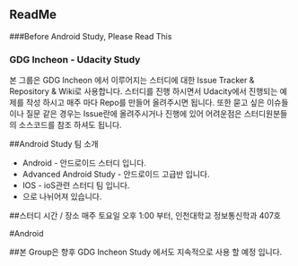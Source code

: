 ## ReadMe
###Before Android Study, Please Read This

### GDG Incheon - Udacity Study
 본 그룹은 GDG Incheon 에서 이루어지는 스터디에 대한 Issue Tracker & Repository & Wiki로 사용합니다.
 스터디를 진행 하시면서 Udacity에서 진행되는 예제를 작성 하시고 매주 마다 Repo를 만들어 올려주시면 됩니다.
 또한 묻고 싶은 이슈들이나 질문 같은 경우는 Issue란에 올려주시거나 진행에 있어 어려운점은
 스터디원분들의 소스코드를 참조 하셔도 됩니다.

##Android Study 팀 소개
* Android - 안드로이드 스터디 입니다.
* Advanced Android Study - 안드로이드 고급반 입니다.
* IOS - ioS관련 스터디 팀 입니다.
* 으로 나뉘어져 있습니다.

##스터디 시간 / 장소
매주 토요일 오후 1:00 부터, 인천대학교 정보통신학과 407호

#Android


##본 Group은 향후 GDG Incheon Study 에서도 지속적으로 사용 할 예정 입니다.

